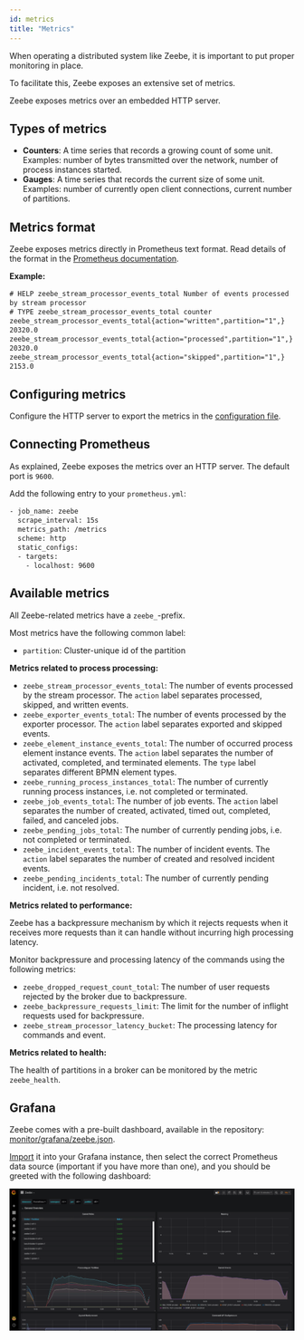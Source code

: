```yaml
---
id: metrics
title: "Metrics"
---
```


When operating a distributed system like Zeebe, it is important to put proper monitoring in place.

To facilitate this, Zeebe exposes an extensive set of metrics.

Zeebe exposes metrics over an embedded HTTP server.

## Types of metrics

- **Counters**: A time series that records a growing count of some unit. Examples: number of bytes transmitted over the network, number of process instances started.
- **Gauges**: A time series that records the current size of some unit. Examples: number of currently open client connections, current number of partitions.

## Metrics format

Zeebe exposes metrics directly in Prometheus text format.
Read details of the format in the [Prometheus documentation][prom-format].

**Example:**

```
# HELP zeebe_stream_processor_events_total Number of events processed by stream processor
# TYPE zeebe_stream_processor_events_total counter
zeebe_stream_processor_events_total{action="written",partition="1",} 20320.0
zeebe_stream_processor_events_total{action="processed",partition="1",} 20320.0
zeebe_stream_processor_events_total{action="skipped",partition="1",} 2153.0
```

## Configuring metrics

Configure the HTTP server to export the metrics in the [configuration file](../configuration/configuration.md).

## Connecting Prometheus

As explained, Zeebe exposes the metrics over an HTTP server. The default port is `9600`.

Add the following entry to your `prometheus.yml`:

```
- job_name: zeebe
  scrape_interval: 15s
  metrics_path: /metrics
  scheme: http
  static_configs:
  - targets:
    - localhost: 9600
```

## Available metrics

All Zeebe-related metrics have a `zeebe_`-prefix.

Most metrics have the following common label:

- `partition`: Cluster-unique id of the partition

**Metrics related to process processing:**

- `zeebe_stream_processor_events_total`: The number of events processed by the stream processor.
  The `action` label separates processed, skipped, and written events.
- `zeebe_exporter_events_total`: The number of events processed by the exporter processor.
  The `action` label separates exported and skipped events.
- `zeebe_element_instance_events_total`: The number of occurred process element instance events.
  The `action` label separates the number of activated, completed, and terminated elements.
  The `type` label separates different BPMN element types.
- `zeebe_running_process_instances_total`: The number of currently running process instances, i.e.
  not completed or terminated.
- `zeebe_job_events_total`: The number of job events. The `action` label separates the number of
  created, activated, timed out, completed, failed, and canceled jobs.
- `zeebe_pending_jobs_total`: The number of currently pending jobs, i.e. not completed or terminated.
- `zeebe_incident_events_total`: The number of incident events. The `action` label separates the number
  of created and resolved incident events.
- `zeebe_pending_incidents_total`: The number of currently pending incident, i.e. not resolved.

**Metrics related to performance:**

Zeebe has a backpressure mechanism by which it rejects requests when it receives more requests than it can handle without incurring high processing latency.

Monitor backpressure and processing latency of the commands using the following metrics:

- `zeebe_dropped_request_count_total`: The number of user requests rejected by the broker due to backpressure.
- `zeebe_backpressure_requests_limit`: The limit for the number of inflight requests used for backpressure.
- `zeebe_stream_processor_latency_bucket`: The processing latency for commands and event.

**Metrics related to health:**

The health of partitions in a broker can be monitored by the metric `zeebe_health`.

[prom-format]: https://prometheus.io/docs/instrumenting/exposition_formats/#text-format-details

## Grafana

Zeebe comes with a pre-built dashboard, available in the repository:
[monitor/grafana/zeebe.json](https://github.com/camunda/camunda/tree/1.3.14/monitor/grafana/zeebe.json).

[Import](https://grafana.com/docs/grafana/latest/reference/export_import/#importing-a-dashboard)
it into your Grafana instance, then select the correct Prometheus data source (important if you have more than one), and
you should be greeted with the following dashboard:

![cluster](assets/grafana-preview.png)
